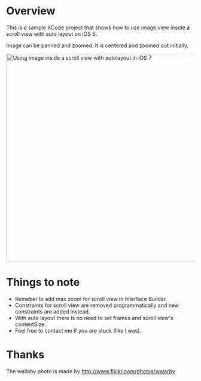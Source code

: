# Overview

This is a sample XCode project that shows how to use image view inside a scroll view with auto layout on iOS 6.

Image can be panned and zoomed. It is centered and zoomed out initially.

<img src='https://raw.github.com/evgenyneu/ios-imagescroll/master/image_scroll.png' width='556' alt='Using image inside a scroll view with autolayout in iOS 7'>

# Things to note

* Remeber to add max zoom for scroll view in Interface Builder.
* Constraints for scroll view are removed programmatically and new constraints are added instead.
* With auto layout there is no need to set frames and scroll view's contentSize.
* Feel free to contact me if you are stuck (like I was).

# Thanks

The wallaby photo is made by http://www.flickr.com/photos/wwarby

